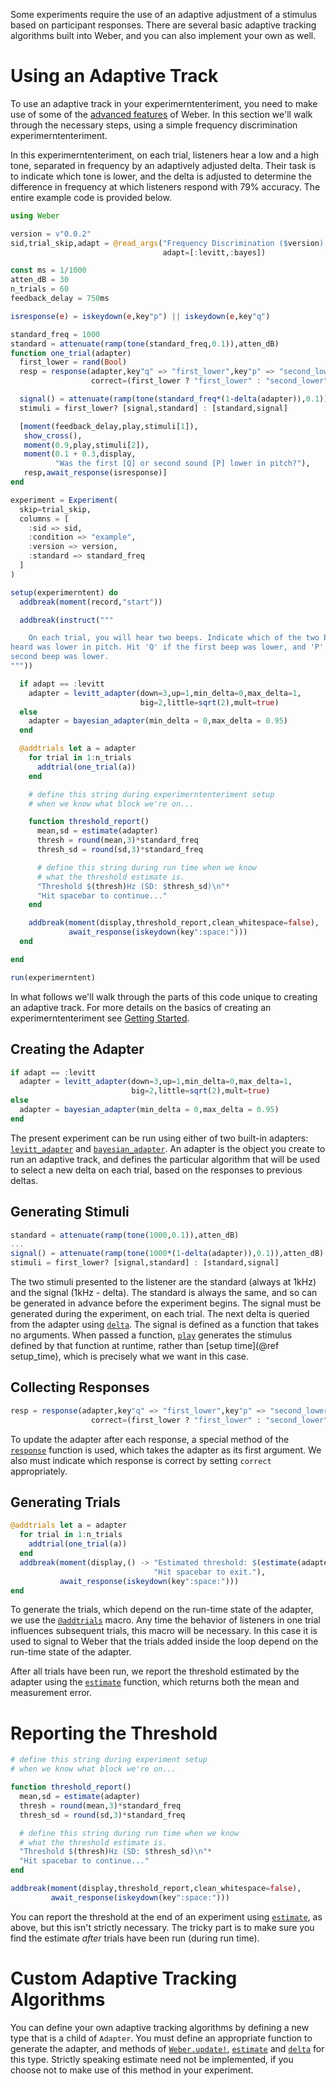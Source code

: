 Some experiments require the use of an adaptive adjustment of a stimulus based on participant responses. There are several basic adaptive tracking algorithms built into Weber, and you can also implement your own as well.

# Using an Adaptive Track

To use an adaptive track in your experimerntenteriment, you need to make use of some of the
[advanced features](advanced.md) of Weber. In this section we'll walk through
the necessary steps, using a simple frequency discrimination experimerntenteriment.

In this experimerntenteriment, on each trial, listeners hear a low and a high tone, separated in frequency by an adaptively adjusted delta. Their task is to indicate which tone is lower, and the delta is adjusted to determine the difference in frequency at which listeners respond with 79% accuracy. The entire example code is provided below. 

```julia
using Weber

version = v"0.0.2"
sid,trial_skip,adapt = @read_args("Frequency Discrimination ($version).",
                                  adapt=[:levitt,:bayes])

const ms = 1/1000
atten_dB = 30
n_trials = 60
feedback_delay = 750ms

isresponse(e) = iskeydown(e,key"p") || iskeydown(e,key"q")

standard_freq = 1000
standard = attenuate(ramp(tone(standard_freq,0.1)),atten_dB)
function one_trial(adapter)
  first_lower = rand(Bool)
  resp = response(adapter,key"q" => "first_lower",key"p" => "second_lower",
                  correct=(first_lower ? "first_lower" : "second_lower"))

  signal() = attenuate(ramp(tone(standard_freq*(1-delta(adapter)),0.1)),atten_dB)
  stimuli = first_lower? [signal,standard] : [standard,signal]

  [moment(feedback_delay,play,stimuli[1]),
   show_cross(),
   moment(0.9,play,stimuli[2]),
   moment(0.1 + 0.3,display,
          "Was the first [Q] or second sound [P] lower in pitch?"),
   resp,await_response(isresponse)]
end

experiment = Experiment(
  skip=trial_skip,
  columns = [
    :sid => sid,
    :condition => "example",
    :version => version,
    :standard => standard_freq
  ]
)

setup(experimerntent) do
  addbreak(moment(record,"start"))

  addbreak(instruct("""

    On each trial, you will hear two beeps. Indicate which of the two beeps you
heard was lower in pitch. Hit 'Q' if the first beep was lower, and 'P' if the
second beep was lower.
"""))

  if adapt == :levitt
    adapter = levitt_adapter(down=3,up=1,min_delta=0,max_delta=1,
                             big=2,little=sqrt(2),mult=true)
  else
    adapter = bayesian_adapter(min_delta = 0,max_delta = 0.95)
  end

  @addtrials let a = adapter
    for trial in 1:n_trials
      addtrial(one_trial(a))
    end

    # define this string during experimerntenteriment setup
    # when we know what block we're on...

    function threshold_report()
      mean,sd = estimate(adapter)
      thresh = round(mean,3)*standard_freq
      thresh_sd = round(sd,3)*standard_freq

      # define this string during run time when we know
      # what the threshold estimate is.
      "Threshold $(thresh)Hz (SD: $thresh_sd)\n"*
      "Hit spacebar to continue..."
    end

    addbreak(moment(display,threshold_report,clean_whitespace=false),
             await_response(iskeydown(key":space:")))
  end

end

run(experimerntent)
```

In what follows we'll walk through the parts of this code unique to creating an adaptive track. For more details on the basics of creating an experimerntenteriment see [Getting Started](start.md).

## Creating the Adapter
```julia
if adapt == :levitt
  adapter = levitt_adapter(down=3,up=1,min_delta=0,max_delta=1,
                           big=2,little=sqrt(2),mult=true)
else
  adapter = bayesian_adapter(min_delta = 0,max_delta = 0.95)
end
```

The present experiment can be run using either of two built-in adapters: [`levitt_adapter`](@ref) and [`bayesian_adapter`](@ref). An adapter
is the object you create to run an adaptive track, and defines the particular algorithm that will be used to select a new delta on each trial, based on the responses to previous deltas. 

## Generating Stimuli

```julia
standard = attenuate(ramp(tone(1000,0.1)),atten_dB)
...
signal() = attenuate(ramp(tone(1000*(1-delta(adapter)),0.1)),atten_dB)
stimuli = first_lower? [signal,standard] : [standard,signal]
```

The two stimuli presented to the listener are the standard (always at 1kHz) and the signal (1kHz - delta). The standard is always the same, and so can be generated in advance before the experiment begins. The signal must be generated during the experiment, on each trial. The next delta is queried from the adapter using [`delta`](@ref). The signal is defined as a function that takes no arguments. When passed a function, [`play`](@ref) generates the stimulus defined by that function at runtime, rather than [setup time](@ref setup_time), which is precisely what we want in this case.

## Collecting Responses

```julia
resp = response(adapter,key"q" => "first_lower",key"p" => "second_lower",
                  correct=(first_lower ? "first_lower" : "second_lower"))
```

To update the adapter after each response, a special method of the [`response`](@ref) function is used, which takes the adapter as its first argument. We also must indicate which response is correct by setting `correct` appropriately.

## Generating Trials

```julia
@addtrials let a = adapter
  for trial in 1:n_trials
    addtrial(one_trial(a))
  end
  addbreak(moment(display,() -> "Estimated threshold: $(estimate(adapter)[1])\n",
                                "Hit spacebar to exit."),
           await_response(iskeydown(key":space:")))
end
```

To generate the trials, which depend on the run-time state of the adapter, we use the [`@addtrials`](@ref) macro. Any time the behavior of listeners in one trial influences subsequent trials, this macro will be necessary. In this case it is used to signal to Weber that the trials added inside the loop depend on the run-time state of the adapter.

After all trials have been run, we report the threshold estimated by the adapter
using the [`estimate`](@ref) function, which returns both the mean and
measurement error.

# Reporting the Threshold

```julia
# define this string during experiment setup
# when we know what block we're on...

function threshold_report()
  mean,sd = estimate(adapter)
  thresh = round(mean,3)*standard_freq
  thresh_sd = round(sd,3)*standard_freq

  # define this string during run time when we know
  # what the threshold estimate is.
  "Threshold $(thresh)Hz (SD: $thresh_sd)\n"*
  "Hit spacebar to continue..."
end

addbreak(moment(display,threshold_report,clean_whitespace=false),
         await_response(iskeydown(key":space:")))
```

You can report the threshold at the end of an experiment using
[`estimate`](@ref), as above, but this isn't strictly necessary. The tricky part
is to make sure you find the estimate *after* trials have been run (during run
time).

# Custom Adaptive Tracking Algorithms

You can define your own adaptive tracking algorithms by defining a new type that is a child of `Adapter`. You must define an appropriate function to generate the adapter, and methods of [`Weber.update!`](@ref), [`estimate`](@ref) and [`delta`](@ref) for this type. Strictly speaking estimate need not be implemented, if you choose not to make use of this method in your experiment.
